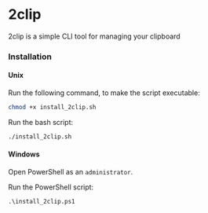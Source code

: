 # 2clip

2clip is a simple CLI tool for managing your clipboard

### Installation

#### Unix

Run the following command, to make the script executable:
```bash
chmod +x install_2clip.sh
```

Run the bash script:
```bash
./install_2clip.sh
```

#### Windows

Open PowerShell as an `administrator`.

Run the PowerShell script:
```shell
.\install_2clip.ps1
```

